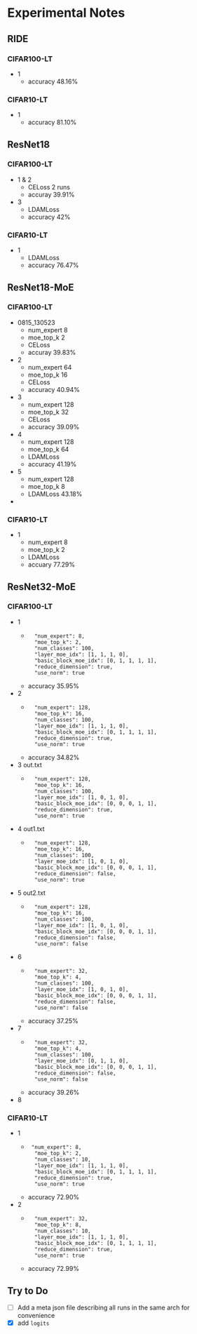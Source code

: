 # Experimental Notes
## RIDE
### CIFAR100-LT
* 1
	* accuracy 48.16%
### CIFAR10-LT
* 1
	* accuracy 81.10%
## ResNet18
### CIFAR100-LT
* 1 & 2
	* CELoss 2 runs
	* accuray 39.91%
* 3
	* LDAMLoss
	* accuracy 42%
### CIFAR10-LT
* 1
	* LDAMLoss
	* accuracy 76.47%

## ResNet18-MoE
### CIFAR100-LT
* 0815_130523
	* num_expert 	8
	* moe_top_k 	2
	* CELoss
	* accuray 39.83%
* 2
	* num_expert 	64
	* moe_top_k 	16
	* CELoss
	* accuracy 40.94%
* 3
	* num_expert 	128
	* moe_top_k   	32
	* CELoss
	* accuracy 39.09%
* 4
	* num_expert 	128
	* moe_top_k 	64
	* LDAMLoss
	* accuracy 41.19%
* 5
	* num_expert 128
	* moe_top_k 8
	* LDAMLoss 43.18%
* 
### CIFAR10-LT
* 1
	* num_expert 8
	* moe_top_k 2
	* LDAMLoss
	* accuary 77.29%

## ResNet32-MoE
### CIFAR100-LT
* 1
	*       "num_expert": 8,
	        "moe_top_k": 2,
            "num_classes": 100,
            "layer_moe_idx": [1, 1, 1, 0],
            "basic_block_moe_idx": [0, 1, 1, 1, 1],
            "reduce_dimension": true,
	        "use_norm": true
	* accuracy 35.95%
* 2
	*       "num_expert": 128,
	        "moe_top_k": 16,
            "num_classes": 100,
            "layer_moe_idx": [1, 1, 1, 0],
            "basic_block_moe_idx": [0, 1, 1, 1, 1],
            "reduce_dimension": true,
	        "use_norm": true
	* accuracy 34.82%
* 3 out.txt
	*       "num_expert": 128,
	        "moe_top_k": 16,
            "num_classes": 100,
            "layer_moe_idx": [1, 0, 1, 0],
            "basic_block_moe_idx": [0, 0, 0, 1, 1],
            "reduce_dimension": true,
	        "use_norm": true
* 4 out1.txt
	*       "num_expert": 128,
	        "moe_top_k": 16,
            "num_classes": 100,
            "layer_moe_idx": [1, 0, 1, 0],
            "basic_block_moe_idx": [0, 0, 0, 1, 1],
            "reduce_dimension": false,
	        "use_norm": true
* 5 out2.txt
	*       "num_expert": 128,
	        "moe_top_k": 16,
            "num_classes": 100,
            "layer_moe_idx": [1, 0, 1, 0],
            "basic_block_moe_idx": [0, 0, 0, 1, 1],
            "reduce_dimension": false,
	        "use_norm": false
* 6
	*       "num_expert": 32,
	        "moe_top_k": 4,
            "num_classes": 100,
            "layer_moe_idx": [1, 0, 1, 0],
            "basic_block_moe_idx": [0, 0, 0, 1, 1],
            "reduce_dimension": false,
	        "use_norm": false
	* accuracy 37.25%
* 7
	*       "num_expert": 32,
	        "moe_top_k": 4,
            "num_classes": 100,
            "layer_moe_idx": [0, 1, 1, 0],
            "basic_block_moe_idx": [0, 0, 0, 1, 1],
            "reduce_dimension": false,
	        "use_norm": false
	* accuracy 39.26%
* 8
### CIFAR10-LT
* 1
	*      "num_expert": 8,
	        "moe_top_k": 2,
            "num_classes": 10,
            "layer_moe_idx": [1, 1, 1, 0],
            "basic_block_moe_idx": [0, 1, 1, 1, 1],
            "reduce_dimension": true,
	        "use_norm": true
	* accuracy 72.90%
* 2
	*       "num_expert": 32,
	        "moe_top_k": 8,
            "num_classes": 10,
            "layer_moe_idx": [1, 1, 1, 0],
            "basic_block_moe_idx": [0, 1, 1, 1, 1],
            "reduce_dimension": true,
	        "use_norm": true
	* accuracy 72.99%
## Try to Do
- [ ] Add a meta json file describing all runs in the same arch for convenience
- [x] add `logits`